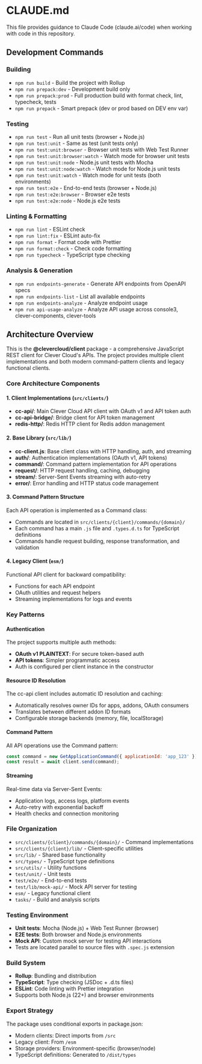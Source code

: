 # CLAUDE.md

This file provides guidance to Claude Code (claude.ai/code) when working with code in this repository.

## Development Commands

### Building
- `npm run build` - Build the project with Rollup
- `npm run prepack:dev` - Development build only
- `npm run prepack:prod` - Full production build with format check, lint, typecheck, tests
- `npm run prepack` - Smart prepack (dev or prod based on DEV env var)

### Testing
- `npm run test` - Run all unit tests (browser + Node.js)
- `npm run test:unit` - Same as test (unit tests only)
- `npm run test:unit:browser` - Browser unit tests with Web Test Runner
- `npm run test:unit:browser:watch` - Watch mode for browser unit tests
- `npm run test:unit:node` - Node.js unit tests with Mocha
- `npm run test:unit:node:watch` - Watch mode for Node.js unit tests
- `npm run test:unit:watch` - Watch mode for unit tests (both environments)
- `npm run test:e2e` - End-to-end tests (browser + Node.js)
- `npm run test:e2e:browser` - Browser e2e tests
- `npm run test:e2e:node` - Node.js e2e tests

### Linting & Formatting
- `npm run lint` - ESLint check
- `npm run lint:fix` - ESLint auto-fix
- `npm run format` - Format code with Prettier
- `npm run format:check` - Check code formatting
- `npm run typecheck` - TypeScript type checking

### Analysis & Generation
- `npm run endpoints-generate` - Generate API endpoints from OpenAPI specs
- `npm run endpoints-list` - List all available endpoints
- `npm run endpoints-analyze` - Analyze endpoint usage
- `npm run api-usage-analyze` - Analyze API usage across console3, clever-components, clever-tools

## Architecture Overview

This is the **@clevercloud/client** package - a comprehensive JavaScript REST client for Clever Cloud's APIs. The project provides multiple client implementations and both modern command-pattern clients and legacy functional clients.

### Core Architecture Components

#### 1. Client Implementations (`src/clients/`)
- **cc-api/**: Main Clever Cloud API client with OAuth v1 and API token auth
- **cc-api-bridge/**: Bridge client for API token management  
- **redis-http/**: Redis HTTP client for Redis addon management

#### 2. Base Library (`src/lib/`)
- **cc-client.js**: Base client class with HTTP handling, auth, and streaming
- **auth/**: Authentication implementations (OAuth v1, API tokens)
- **command/**: Command pattern implementation for API operations
- **request/**: HTTP request handling, caching, debugging
- **stream/**: Server-Sent Events streaming with auto-retry
- **error/**: Error handling and HTTP status code management

#### 3. Command Pattern Structure
Each API operation is implemented as a Command class:
- Commands are located in `src/clients/{client}/commands/{domain}/`
- Each command has a main `.js` file and `.types.d.ts` for TypeScript definitions
- Commands handle request building, response transformation, and validation

#### 4. Legacy Client (`esm/`)
Functional API client for backward compatibility:
- Functions for each API endpoint
- OAuth utilities and request helpers
- Streaming implementations for logs and events

### Key Patterns

#### Authentication
The project supports multiple auth methods:
- **OAuth v1 PLAINTEXT**: For secure token-based auth
- **API tokens**: Simpler programmatic access
- Auth is configured per client instance in the constructor

#### Resource ID Resolution
The cc-api client includes automatic ID resolution and caching:
- Automatically resolves owner IDs for apps, addons, OAuth consumers
- Translates between different addon ID formats
- Configurable storage backends (memory, file, localStorage)

#### Command Pattern
All API operations use the Command pattern:
```javascript
const command = new GetApplicationCommand({ applicationId: 'app_123' });
const result = await client.send(command);
```

#### Streaming
Real-time data via Server-Sent Events:
- Application logs, access logs, platform events
- Auto-retry with exponential backoff
- Health checks and connection monitoring

### File Organization
- `src/clients/{client}/commands/{domain}/` - Command implementations
- `src/clients/{client}/lib/` - Client-specific utilities  
- `src/lib/` - Shared base functionality
- `src/types/` - TypeScript type definitions
- `src/utils/` - Utility functions
- `test/unit/` - Unit tests
- `test/e2e/` - End-to-end tests
- `test/lib/mock-api/` - Mock API server for testing
- `esm/` - Legacy functional client
- `tasks/` - Build and analysis scripts

### Testing Environment
- **Unit tests**: Mocha (Node.js) + Web Test Runner (browser)
- **E2E tests**: Both browser and Node.js environments
- **Mock API**: Custom mock server for testing API interactions
- Tests are located parallel to source files with `.spec.js` extension

### Build System
- **Rollup**: Bundling and distribution
- **TypeScript**: Type checking (JSDoc + .d.ts files)
- **ESLint**: Code linting with Prettier integration
- Supports both Node.js (22+) and browser environments

### Export Strategy
The package uses conditional exports in package.json:
- Modern clients: Direct imports from `/src`
- Legacy client: From `/esm`
- Storage providers: Environment-specific (browser/node)
- TypeScript definitions: Generated to `/dist/types`